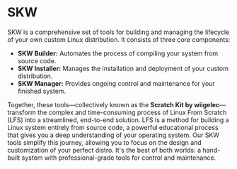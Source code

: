 # SKW

SKW is a comprehensive set of tools for building and managing the lifecycle of your own custom Linux distribution. It consists of three core components:

* **SKW Builder:** Automates the process of compiling your system from source code.
* **SKW Installer:** Manages the installation and deployment of your custom distribution.
* **SKW Manager:** Provides ongoing control and maintenance for your finished system.

Together, these tools—collectively known as the **Scratch Kit by wiigelec**—transform the complex and time-consuming process of Linux From Scratch (LFS) into a streamlined, end-to-end solution. LFS is a method for building a Linux system entirely from source code, a powerful educational process that gives you a deep understanding of your operating system. Our SKW tools simplify this journey, allowing you to focus on the design and customization of your perfect distro. It's the best of both worlds: a hand-built system with professional-grade tools for control and maintenance.
